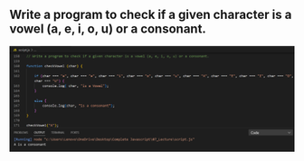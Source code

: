 ## Write a program to check if a given character is a vowel (a, e, i, o, u) or a consonant.

![Screenshot](i_10.png)

